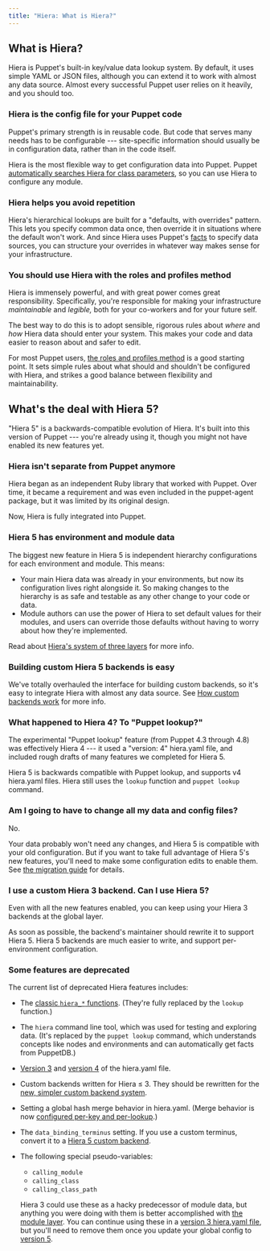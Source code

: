 ```yaml
---
title: "Hiera: What is Hiera?"
---
```



[auto_lookup]: ./hiera_automatic.html
[facts]: ./lang_facts_and_builtin_vars.html
[roles_and_profiles]: {{pe}}/r_n_p_intro.html
[the migration guide]: ./hiera_migrate.html
[hiera_functions]: ./hiera_use_hiera_functions.html
[v3]: ./hiera_config_yaml_3.html
[v4]: ./hiera_config_yaml_4.html
[v5]: ./hiera_config_yaml_5.html
[custom_backend]: ./hiera_custom_backends.html
[merging]: ./hiera_merging.html
[layers]: ./hiera_layers.html
[module layer]: ./hiera_layers.html#the-module-layer

## What is Hiera?

Hiera is Puppet's built-in key/value data lookup system. By default, it uses simple YAML or JSON files, although you can extend it to work with almost any data source. Almost every successful Puppet user relies on it heavily, and you should too.

### Hiera is the config file for your Puppet code

Puppet's primary strength is in reusable code. But code that serves many needs has to be configurable --- site-specific information should usually be in configuration data, rather than in the code itself.

Hiera is the most flexible way to get configuration data into Puppet. Puppet [automatically searches Hiera for class parameters][auto_lookup], so you can use Hiera to configure any module.

### Hiera helps you avoid repetition

Hiera's hierarchical lookups are built for a "defaults, with overrides" pattern. This lets you specify common data once, then override it in situations where the default won't work. And since Hiera uses Puppet's [facts][] to specify data sources, you can structure your overrides in whatever way makes sense for your infrastructure.

### You should use Hiera with the roles and profiles method

Hiera is immensely powerful, and with great power comes great responsibility. Specifically, you're responsible for making your infrastructure _maintainable_ and _legible,_ both for your co-workers and for your future self.

The best way to do this is to adopt sensible, rigorous rules about _where_ and _how_ Hiera data should enter your system. This makes your code and data easier to reason about and safer to edit.

For most Puppet users, [the roles and profiles method][roles_and_profiles] is a good starting point. It sets simple rules about what should and shouldn't be configured with Hiera, and strikes a good balance between flexibility and maintainability.


## What's the deal with Hiera 5?

"Hiera 5" is a backwards-compatible evolution of Hiera. It's built into this version of Puppet --- you're already using it, though you might not have enabled its new features yet.

### Hiera isn't separate from Puppet anymore

Hiera began as an independent Ruby library that worked with Puppet. Over time, it became a requirement and was even included in the puppet-agent package, but it was limited by its original design.

Now, Hiera is fully integrated into Puppet.

### Hiera 5 has environment and module data

The biggest new feature in Hiera 5 is independent hierarchy configurations for each environment and module. This means:

* Your main Hiera data was already in your environments, but now its configuration lives right alongside it. So making changes to the hierarchy is as safe and testable as any other change to your code or data.
* Module authors can use the power of Hiera to set default values for their modules, and users can override those defaults without having to worry about how they're implemented.

Read about [Hiera's system of three layers][layers] for more info.

### Building custom Hiera 5 backends is easy

We've totally overhauled the interface for building custom backends, so it's easy to integrate Hiera with almost any data source. See [How custom backends work][custom_backend] for more info.

### What happened to Hiera 4? To "Puppet lookup?"

The experimental "Puppet lookup" feature (from Puppet 4.3 through 4.8) was effectively Hiera 4 --- it used a "version: 4" hiera.yaml file, and included rough drafts of many features we completed for Hiera 5.

Hiera 5 is backwards compatible with Puppet lookup, and supports v4 hiera.yaml files. Hiera still uses the `lookup` function and `puppet lookup` command.

### Am I going to have to change all my data and config files?

No.

Your data probably won't need any changes, and Hiera 5 is compatible with your old configuration. But if you want to take full advantage of Hiera 5's new features, you'll need to make some configuration edits to enable them. See [the migration guide][] for details.

### I use a custom Hiera 3 backend. Can I use Hiera 5?

Even with all the new features enabled, you can keep using your Hiera 3 backends at the global layer.

As soon as possible, the backend's maintainer should rewrite it to support Hiera 5. Hiera 5 backends are much easier to write, and support per-environment configuration.

### Some features are deprecated


The current list of deprecated Hiera features includes:

* The [classic `hiera_*` functions][hiera_functions]. (They're fully replaced by the `lookup` function.)
* The `hiera` command line tool, which was used for testing and exploring data. (It's replaced by the `puppet lookup` command, which understands concepts like nodes and environments and can automatically get facts from PuppetDB.)
* [Version 3][v3] and [version 4][v4] of the hiera.yaml file.
* Custom backends written for Hiera ≤ 3. They should be rewritten for the [new, simpler custom backend system][custom_backend].
* Setting a global hash merge behavior in hiera.yaml. (Merge behavior is now [configured per-key and per-lookup][merging].)
* The `data_binding_terminus` setting. If you use a custom terminus, convert it to a [Hiera 5 custom backend][custom_backend].
* The following special pseudo-variables:
    * `calling_module`
    * `calling_class`
    * `calling_class_path`

    Hiera 3 could use these as a hacky predecessor of module data, but anything you were doing with them is better accomplished with [the module layer][module layer]. You can continue using these in a [version 3 hiera.yaml file][v3], but you'll need to remove them once you update your global config to [version 5][v5].
